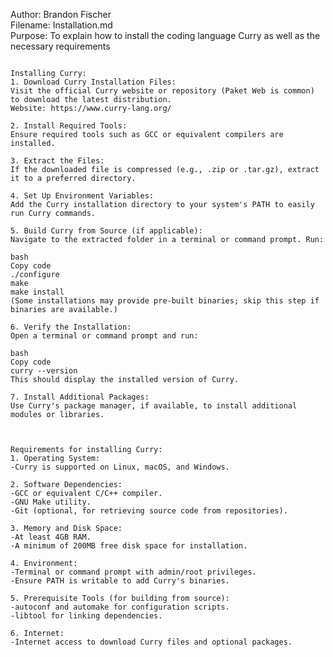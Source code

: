Author: Brandon Fischer  
Filename: Installation.md  
Purpose: To explain how to install the coding language Curry as well as the necessary requirements  
  
~~~~~~~~~~~~~~~~~~~~~~~~~~~~~~~~~~~~~~~~~~~~~~~~~~~  
  
Installing Curry:  
1. Download Curry Installation Files:  
Visit the official Curry website or repository (Paket Web is common) to download the latest distribution.  
Website: https://www.curry-lang.org/  
  
2. Install Required Tools:  
Ensure required tools such as GCC or equivalent compilers are installed.  
  
3. Extract the Files:  
If the downloaded file is compressed (e.g., .zip or .tar.gz), extract it to a preferred directory.  
  
4. Set Up Environment Variables:  
Add the Curry installation directory to your system's PATH to easily run Curry commands.  
  
5. Build Curry from Source (if applicable):  
Navigate to the extracted folder in a terminal or command prompt. Run:  
  
bash  
Copy code  
./configure  
make  
make install  
(Some installations may provide pre-built binaries; skip this step if binaries are available.)  
  
6. Verify the Installation:  
Open a terminal or command prompt and run:  
  
bash  
Copy code  
curry --version  
This should display the installed version of Curry.  
  
7. Install Additional Packages:  
Use Curry's package manager, if available, to install additional modules or libraries.  
  
~~~~~~~~~~~~~~~~~~~~~~~~~~~~~~~~~~~~~~~~~~~~~~~~~~~  
  
~~~~~~~~~~~~~~~~~~~~~~~~~~~~~~~~~~~~~~~~~~~~~~~~~~~  
  
Requirements for installing Curry:  
1. Operating System:  
-Curry is supported on Linux, macOS, and Windows.  
  
2. Software Dependencies:  
-GCC or equivalent C/C++ compiler.  
-GNU Make utility.  
-Git (optional, for retrieving source code from repositories).  
  
3. Memory and Disk Space:  
-At least 4GB RAM.  
-A minimum of 200MB free disk space for installation.  
  
4. Environment:  
-Terminal or command prompt with admin/root privileges.  
-Ensure PATH is writable to add Curry's binaries.  
  
5. Prerequisite Tools (for building from source):  
-autoconf and automake for configuration scripts.  
-libtool for linking dependencies.  
  
6. Internet:  
-Internet access to download Curry files and optional packages.  
  
~~~~~~~~~~~~~~~~~~~~~~~~~~~~~~~~~~~~~~~~~~~~~~~~~~~  
